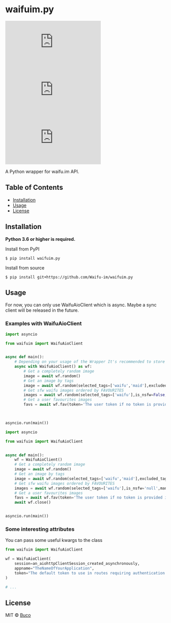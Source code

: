 # waifuim.py
[![PyPI - Python Version](https://img.shields.io/pypi/pyversions/waifuim.py?style=flat-square)](https://pypi.org/project/waifuim.py/)
[![PyPI](https://img.shields.io/pypi/v/waifuim.py?style=flat-square)](https://pypi.org/project/waifuim.py/)
[![License](https://img.shields.io/github/license/Waifu-im/waifuim.py?style=flat-square)](https://github.com/Waifu-im/waifuim.py/blob/main/LICENSE)

A Python wrapper for waifu.im API.

## Table of Contents
- [Installation](#Installation)
- [Usage](#Usage)
- [License](#License)

## Installation
**Python 3.6 or higher is required.**

Install from PyPI
```shell
$ pip install waifuim.py
```

Install from source
```shell
$ pip install git+https://github.com/Waifu-im/waifuim.py
```

## Usage
For now, you can only use WaifuAioClient which is async. Maybe a sync client will be released in the future.

### Examples with WaifuAioClient
```python
import asyncio

from waifuim import WaifuAioClient


async def main():
    # Depending on your usage of the Wrapper It's recommended to store the Client and not to open a session each time.
    async with WaifuAioClient() as wf:
        # Get a completely random image
        image = await wf.random()
        # Get an image by tags
        image = await wf.random(selected_tags=['waifu','maid'],excluded_tags=['ero'],excluded_files=['file1.notneeded'])
        # Get sfw waifu images ordered by FAVOURITES
        images = await wf.random(selected_tags=['waifu'],is_nsfw=False,many=True,order_by='FAVOURITES')
        # Get a user favourites images
        favs = await wf.fav(token='The user token if no token is provided it use the one in the client constructor')
        


asyncio.run(main())
```

```python
import asyncio

from waifuim import WaifuAioClient


async def main():
    wf = WaifuAioClient()
    # Get a completely random image
    image = await wf.random()
    # Get an image by tags
    image = await wf.random(selected_tags=['waifu','maid'],excluded_tags=['ero'])
    # Get sfw waifu images ordered by FAVOURITES
    images = await wf.random(selected_tags=['waifu'],is_nsfw='null',many=True,order_by='FAVOURITES')
    # Get a user favourites images
    favs = await wf.fav(token='The user token if no token is provided it use the one in the client constructor')
    await wf.close()


asyncio.run(main())
```

### Some interesting attributes
You can pass some useful kwargs to the class

```python
from waifuim import WaifuAioClient

wf = WaifuAioClient(
    session=an_aiohttpClientSession_created_asynchronously,
    appname="TheNameOfYourApplication",
    token="The default token to use in routes requiring authentication.",
)

# ...
```

## License
MIT © [Buco](https://github.com/Waifu-im/waifuim.py/blob/main/LICENSE)
